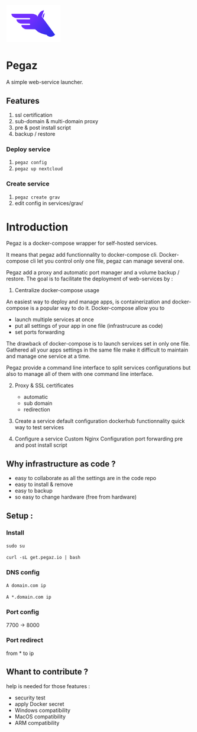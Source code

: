 <h1>
<picture>
  <img alt="Pegaz" src="./docs/pegaz.svg" height="100">
</picture>
</h1>

# Pegaz
A simple web-service launcher.


## Features

1. ssl certification
2. sub-domain & multi-domain proxy
3. pre & post install script
4. backup / restore

### Deploy service

1. `pegaz config`
2. `pegaz up nextcloud`

### Create service

1. `pegaz create grav`
2. edit config in services/grav/

# Introduction

Pegaz is a docker-compose wrapper for self-hosted services.

It means that pegaz add functionnality to docker-compose cli.
Docker-compose cli let you control only one file, pegaz can manage several one.

Pegaz add a proxy and automatic port manager and a volume backup / restore.
The goal is to facilitate the deployment of web-services by :

1. Centralize docker-compose usage

An easiest way to deploy and manage apps, is containerization and docker-compose is a popular way to do it.
Docker-compose allow you to
 - launch multiple services at once
 - put all settings of your app in one file (infrastrucure as code)
 - set ports forwarding

The drawback of docker-compose is to launch services set in only one file.
Gathered all your apps settings in the same file make it difficult to maintain and manage one service at a time.

Pegaz provide a command line interface to split services configurations but also to manage all of them with one command line interface.

2. Proxy & SSL certificates
    - automatic
    - sub domain
    - redirection

3. Create a service
    default configuration
    dockerhub functionnality
    quick way to test services

4. Configure a service
    Custom Nginx Configuration
    port forwarding
    pre and post install script

## Why infrastructure as code ?
- easy to collaborate as all the settings are in the code repo
- easy to install & remove
- easy to backup
- so easy to change hardware (free from hardware)

## Setup :

### Install
`sudo su`

`curl -sL get.pegaz.io | bash`

### DNS config

`A domain.com ip`

`A *.domain.com ip`
### Port config
7700 -> 8000
### Port redirect
from * to ip


## Whant to contribute ?
help is needed for those features :
- security test
- apply Docker secret
- Windows compatibility
- MacOS compatibility
- ARM compatibility
